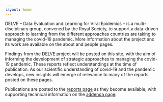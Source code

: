 ```yaml
---
layout: home
---
```


DELVE – Data Evaluation and Learning for Viral Epidemics – is a multi-disciplinary group, convened by the Royal Society, to support a data-driven approach to learning from the different approaches countries are taking to managing the covid-19 pandemic. More information about the project and its work are available on the about and people pages.
 
Findings from the DELVE project will be posted on this site, with the aim of informing the development of strategic approaches to managing the covid-19 pandemic. These reports reflect understandings at the time of publication. As our scientific understanding of covid-19 and the pandemic develops, new insights will emerge of relevance to many of the reports posted on these pages.
 
Publications are posted to the [reports page](./reports.html) as they become available, with supporting technical information on the [addenda page](./addenda.html).
 
